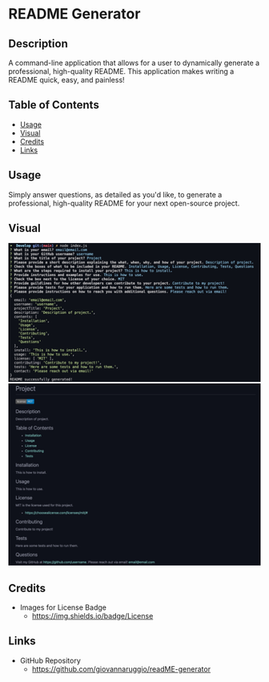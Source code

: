 # README Generator


## Description
A command-line application that allows for a user to dynamically generate a professional, high-quality README. This application makes writing a README quick, easy, and painless!


## Table of Contents

- [Usage](#usage)
- [Visual](#visual) 
- [Credits](#credits)
- [Links](#links)

## Usage
Simply answer questions, as detailed as you'd like, to generate a professional, high-quality README for your next open-source project. 

## Visual

<img src="./Develop/images/node.jpg" alt="Node.js"/>
<img src="./Develop/images/readme.jpg" alt="Generated README"/>

## Credits

- Images for License Badge
    - https://img.shields.io/badge/License

## Links

- GitHub Repository
    - https://github.com/giovannaruggio/readME-generator



